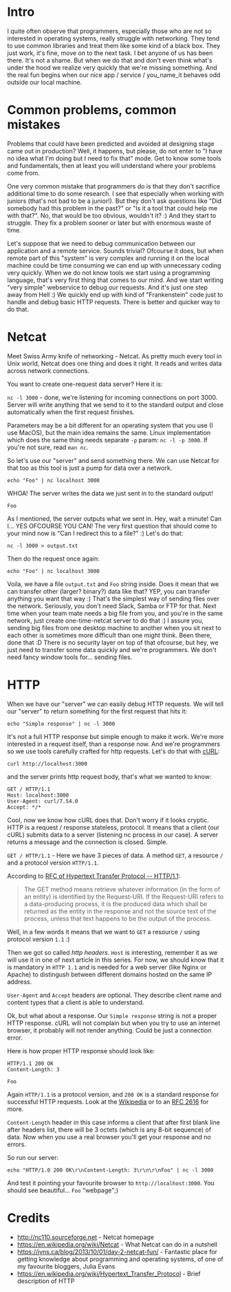 # Intro
I quite often observe that programmers, especially those who are not so interested in operating systems, really struggle with networking. They tend to use common libraries and treat them like some kind of a black box. They just work, it's fine, move on to the next task. I bet anyone of us has been there. It's not a shame. But when we do that and don't even think what's under the hood we realize very quickly that we're missing something. And the real fun begins when our nice app / service / you_name_it behaves odd outside our local machine.

# Common problems, common mistakes
Problems that could have been predicted and avoided at designing stage came out in production? Well, it happens, but please, do not enter to "I have no idea what I'm doing but I need to fix that" mode. Get to know some tools and fundamentals, then at least you will understand where your problems come from.

One very common mistake that programmers do is that they don't sacrifice additional time to do some research. I see that especially when working with juniors (that's not bad to be a junior!). But they don't ask questions like "Did somebody had this problem in the past?" or "Is it a tool that could help me with that?". No, that would be too obvious, wouldn't it? :) And they start to struggle. They fix a problem sooner or later but with enormous waste of time.

Let's suppose that we need to debug communication between our application and a remote service. Sounds trivial? Ofcourse it does, but when remote part of this "system" is very complex and running it on the local machine could be time consuming we can end up with unnecessary coding very quickly. When we do not know tools we start using a programming language, that's very first thing that comes to our mind. And we start writing "very simple" webservice to debug our requests. And it's just one step away from Hell :) We quickly end up with kind of "Frankenstein" code just to handle and debug basic HTTP requests. There is better and quicker way to do that.

# Netcat
Meet Swiss Army knife of networking - Netcat. As pretty much every tool in Unix world, Netcat does one thing and does it right. It reads and writes data across network connections.

You want to create one-request data server? Here it is:

`nc -l 3000` - done, we're listening for incoming connections on port 3000. Server will write anything that we send to it to the standard output and close automatically when the first request finishes.

Parameters may be a bit different for an operating system that you use (I use MacOS), but the main idea remains the same. Linux implementation which does the same thing needs separate `-p` param: `nc -l -p 3000`. If you're not sure, read `man nc`.

So let's use our "server" and send something there. We can use Netcat for that too as this tool is just a pump for data over a network.

`echo "Foo" | nc localhost 3000`

WHOA! The server writes the data we just sent in to the standard output!

`Foo`

As I mentioned, the server outputs what we sent in. Hey, wait a minute! Can I... YES OFCOURSE YOU CAN!
The very first question that should come to your mind now is "Can I redirect this to a file?" :) Let's do that:

`nc -l 3000 > output.txt`

Then do the request once again:

`echo "Foo" | nc localhost 3000`

Voila, we have a file `output.txt` and `Foo` string inside. Does it mean that we can transfer other (larger? binary?) data like that? YEP, you can transfer anything you want that way :) That's the simplest way of sending files over the network. Seriously, you don't need Slack, Samba or FTP for that. Next time when your team mate needs a big file from you, and you're in the same network, just create one-time-netcat server to do that :) I assure you, sending big files from one desktop machine to another when you sit next to each other is sometimes more difficult than one might think. Been there, done that :D There is no security layer on top of that ofcourse, but hey, we just need to transfer some data quickly and we're programmers. We don't need fancy window tools for... sending files.

# HTTP

When we have our "server" we can easily debug HTTP requests. We will tell our "server" to return something for the first request that hits it:

`echo "Simple response" | nc -l 3000`

It's not a full HTTP response but simple enough to make it work. We're more interested in a request itself, than a response now. And we're programmers so we use tools carefully crafted for http requests. Let's do that with [cURL](https://curl.haxx.se):

`curl http://localhost:3000`

and the server prints http request body, that's what we wanted to know:

```
GET / HTTP/1.1
Host: localhost:3000
User-Agent: curl/7.54.0
Accept: */*

```

Cool, now we know how cURL does that. Don't worry if it looks cryptic. HTTP is a request / response stateless, protocol. It means that a client (our cURL) submits data to a server (listening nc process in our case). A server returns a message and the connection is closed. Simple.

`GET / HTTP/1.1` - Here we have 3 pieces of data. A method `GET`, a resource `/` and a protocol version `HTTP/1.1`.

According to [RFC of Hypertext Transfer Protocol -- HTTP/1.1](https://tools.ietf.org/html/rfc2616#page-53):

> The GET method means retrieve whatever information (in the form of an entity) is identified by the Request-URI. If the Request-URI refers to a data-producing process, it is the produced data which shall be returned as the entity in the response and not the source text of the process, unless that text happens to be the output of the process.

Well, in a few words it means that we want to `GET` a resource `/` using protocol version `1.1` :)

Then we got so called _http headers_. `Host` is interesting, remember it as we will use it in one of next article in this series. For now, we should know that it is mandatory in `HTTP 1.1` and is needed for a web server (like Nginx or Apache) to distingush between different domains hosted on the same IP address.

`User-Agent` and `Accept` headers are optional. They describe client name and content types that a client is able to understand.

Ok, but what about a response. Our `Simple response` string is not a proper HTTP response. cURL will not complain but when you try to use an internet browser, it probably will not render anything. Could be just a connection error.

Here is how proper HTTP response should look like:

```
HTTP/1.1 200 OK
Content-Length: 3

Foo
```

Again `HTTP/1.1` is a protocol version, and `200 OK` is a standard response for successful HTTP requests. Look at the [Wikipedia](https://en.wikipedia.org/wiki/List_of_HTTP_status_codes) or to an [RFC 2616](https://tools.ietf.org/html/rfc2616#section-10) for more.

`Content-Length` header in this case informs a client that after first blank line after headers list, there will be 3 octets (which is any 8-bit sequence) of data. Now when you use a real browser you'll get your response and no errors.

So run our server:

`echo "HTTP/1.0 200 OK\r\nContent-Length: 3\r\n\r\nFoo" | nc -l 3000`

And test it pointing your favourite browser to `http://localhost:3000`. You should see beautiful... `Foo` "webpage";)

# Credits

* http://nc110.sourceforge.net - Netcat homepage
* https://en.wikipedia.org/wiki/Netcat - What Netcat can do in a nutshell
* https://jvns.ca/blog/2013/10/01/day-2-netcat-fun/ - Fantastic place for getting knowledge about programming and operating systems, of one of my favourite bloggers, Julia Evans
* https://en.wikipedia.org/wiki/Hypertext_Transfer_Protocol - Brief description of HTTP
